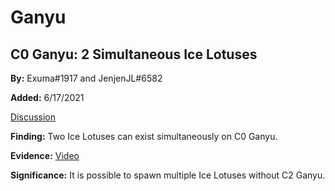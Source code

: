 # Ganyu

## C0 Ganyu: 2 Simultaneous Ice Lotuses

**By:** Exuma\#1917 and JenjenJL\#6582

**Added:** 6/17/2021 

[Discussion](https://tickettool.xyz/direct?url=https://cdn.discordapp.com/attachments/846678238796316683/854985101988593694/transcript-c0-amber-2-simultaneous-baron-bunnies.html) 

**Finding:** Two Ice Lotuses can exist simultaneously on C0 Ganyu.

**Evidence:** [Video](https://youtu.be/i7Pe0-WeQBo)

**Significance:** It is possible to spawn multiple Ice Lotuses without C2 Ganyu.

